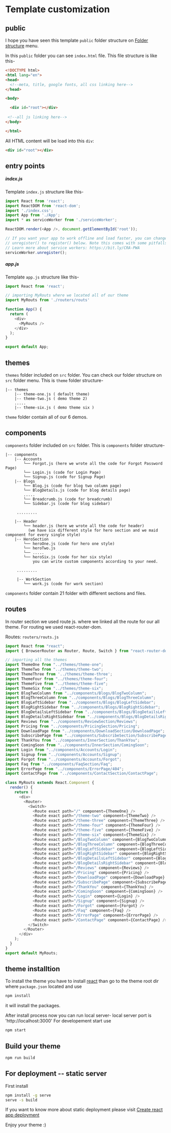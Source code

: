 # Template customization


## public
I hope you have seen this template `public` folder structure on [Folder structure](/folder-structure) menu.

In this `public` folder you can see `index.html` file. This file structure is like this-

```html
<!DOCTYPE html>
<html lang="en">
<head>
  <!--meta, title, google fonts, all css linking here-->
</head>

<body>

  <div id="root"></div>
 
 <!--all js linking here-->
</body>

</html>
```

All HTML content will be load into this `div`:
```html
<div id="root"></div>
```




## entry points

##### index.js
Template `index.js` structure like this-
```js
import React from 'react';
import ReactDOM from 'react-dom';
import './index.css';
import App from './App';
import * as serviceWorker from './serviceWorker';

ReactDOM.render(<App />, document.getElementById('root'));

// If you want your app to work offline and load faster, you can change
// unregister() to register() below. Note this comes with some pitfalls.
// Learn more about service workers: https://bit.ly/CRA-PWA
serviceWorker.unregister();

```

##### app.js
Template `app.js` structure like this-
```js
import React from 'react';

// importing MyRouts where we located all of our theme
import MyRouts from './routers/routs'

function App() {
  return (
    <div>
      <MyRouts />
    </div>
  );
}

export default App;

```


## themes

`themes` folder included on `src` folder. You can check our folder structure on `src` folder menu.
This is `theme` folder structure-
```text
|-- themes
    |-- theme-one.js ( default theme)
    |-- theme-two.js ( demo theme 2)
    .....
    |-- theme-six.js ( demo theme six )
```

`theme` folder contain all of our 6 demos.


## components

`components` folder included on `src` folder. This is `components` folder structure-
```text
|-- components
    |-- Accounts
        └── Forgot.js (here we wrote all the code for Forgot Password Page)
        └── Login.js (code for Login Page)
        └── Signup.js (code for Signup Page)
    |-- Blogs
        └── Blog.js (code for blog two column page)
        └── BlogDetails.js (code for blog details page)
        .....
        └── Breadcrumb.js (code for breadcrumb)
        └── Sidebar.js (code for blog sidebar)
        
     .........
     
    |-- Header
        └── header.js (here we wrote all the code for header)
          (we have six different style for hero section and we maid component for every single style)
    |-- HeroSection
        └── heroOne.js (code for hero one style)
        └── heroTwo.js
        └── .....
        └── heroSix.js (code for her six style)
            you can write custom components according to your need.
            
     .........
     
     |-- WorkSection
        └── work.js (code for work section)
```

`components` folder contain 21 folder with different sections and files.


## routes
In router section we used route js. where we linked all the route for our all theme. For routing we used react-router-dom.

Routes: `routers/routs.js`

```js
import React from "react";
import { BrowserRouter as Router, Route, Switch } from "react-router-dom";

// importing all the themes
import ThemeOne from "../themes/theme-one";
import ThemeTwo from "../themes/theme-two";
import ThemeThree from '../themes/theme-three';
import ThemeFour from "../themes/theme-four";
import ThemeFive from "../themes/theme-five";
import ThemeSix from "../themes/theme-six";
import BlogTwoColumn from "../components/Blogs/BlogTwoColumn";
import BlogThreeColumn from "../components/Blogs/BlogThreeColumn";
import BlogLeftSidebar from "../components/Blogs/BlogLeftSidebar";
import BlogRightSidebar from "../components/Blogs/BlogRightSidebar";
import BlogDetailsLeftSidebar from "../components/Blogs/BlogDetailsLeftSidebar";
import BlogDetailsRightSidebar from "../components/Blogs/BlogDetailsRightSidebar";
import Reviews from "../components/ReviewSection/Reviews";
import Pricing from "../components/PricingSection/Pricing";
import DownloadPage from "../components/DownloadSection/DownloadPage";
import SubscribePage from "../components/SubscribeSection/SubscribePage";
import ThankYou from "../components/InnerSection/ThankYou";
import ComingSoon from "../components/InnerSection/ComingSoon";
import Login from "../components/Accounts/Login";
import Signup from "../components/Accounts/Signup";
import Forgot from "../components/Accounts/Forgot";
import Faq from "../components/FaqSection/Faq";
import ErrorPage from "../components/ErrorPage/404";
import ContactPage from "../components/ContactSection/ContactPage";

class MyRouts extends React.Component {
  render() {
    return (
      <div>
        <Router>
          <Switch>
            <Route exact path="/" component={ThemeOne} />
            <Route exact path="/theme-two" component={ThemeTwo} />
            <Route exact path="/theme-three" component={ThemeThree} />
            <Route exact path="/theme-four" component={ThemeFour} />
            <Route exact path="/theme-five" component={ThemeFive} />
            <Route exact path="/theme-six" component={ThemeSix} />
            <Route exact path="/BlogTwoColumn" component={BlogTwoColumn} />
            <Route exact path="/BlogThreeColumn" component={BlogThreeColumn} />
            <Route exact path="/BlogLeftSidebar" component={BlogLeftSidebar} />
            <Route exact path="/BlogRightSidebar" component={BlogRightSidebar} />
            <Route exact path="/BlogDetailsLeftSidebar" component={BlogDetailsLeftSidebar} />
            <Route exact path="/BlogDetailsRightSidebar" component={BlogDetailsRightSidebar} />
            <Route exact path="/Reviews" component={Reviews} />
            <Route exact path="/Pricing" component={Pricing} />
            <Route exact path="/DownloadPage" component={DownloadPage} />
            <Route exact path="/SubscribePage" component={SubscribePage} />
            <Route exact path="/ThankYou" component={ThankYou} />
            <Route exact path="/ComingSoon" component={ComingSoon} />
            <Route exact path="/Login" component={Login} />
            <Route exact path="/Signup" component={Signup} />
            <Route exact path="/Forgot" component={Forgot} />
            <Route exact path="/Faq" component={Faq} />
            <Route exact path="/ErrorPage" component={ErrorPage} />
            <Route exact path="/ContactPage" component={ContactPage} />
          </Switch>
        </Router>
      </div>
    );
  }
}
export default MyRouts;

```

## theme installtion
To install the theme you have to install [react](https://create-react-app.dev/) than go to the theme root dir where `package.json` located and use
```bash
npm install
```
it will install the packages.

After install process now you can run local server- local server port is 'http://localhost:3000' For developement start use
```bash
npm start
```
## Build your theme
```bash
npm run build
```

## For deployment -- static server
First install
```bash
npm install -g serve
serve -s build
```
If you want to know more about static deployment please visit [Create react app deployment](https://create-react-app.dev/docs/deployment)

Enjoy your theme :)
